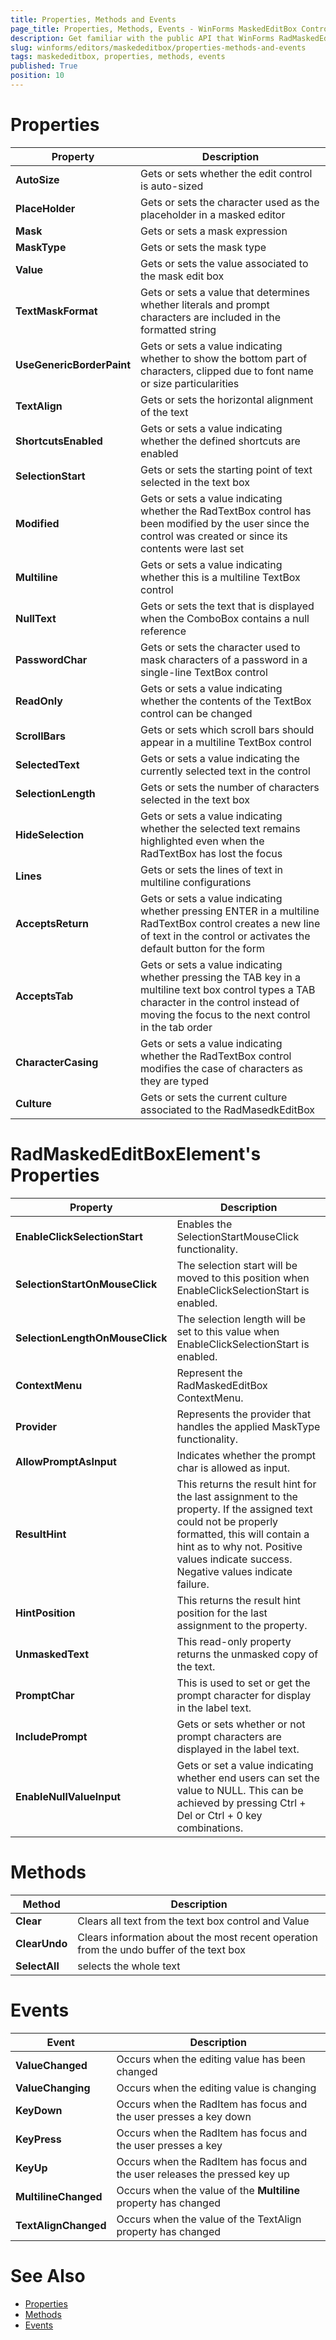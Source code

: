```yaml
---
title: Properties, Methods and Events
page_title: Properties, Methods, Events - WinForms MaskedEditBox Control
description: Get familiar with the public API that WinForms RadMaskedEditBox offers.
slug: winforms/editors/maskededitbox/properties-methods-and-events
tags: maskededitbox, properties, methods, events
published: True
position: 10
---
```


# Properties

|Property|Description|
|------|------|
|__AutoSize__|Gets or sets whether the edit control is auto-sized|
|__PlaceHolder__|Gets or sets the character used as the placeholder in a masked editor|
|__Mask__|Gets or sets a mask expression|
|__MaskType__|Gets or sets the mask type|
|__Value__|Gets or sets the value associated to the mask edit box|
|__TextMaskFormat__|Gets or sets a value that determines whether literals and prompt characters are included in the formatted string|
|__UseGenericBorderPaint__|Gets or sets a value indicating whether to show the bottom part of characters, clipped due to font name or size particularities|
|__TextAlign__|Gets or sets the horizontal alignment of the text|
|__ShortcutsEnabled__|Gets or sets a value indicating whether the defined shortcuts are enabled|
|__SelectionStart__|Gets or sets the starting point of text selected in the text box|
|__Modified__|Gets or sets a value indicating whether the RadTextBox control has been modified by the user since the control was created or since its contents were last set|
|__Multiline__|Gets or sets a value indicating whether this is a multiline TextBox control|
|__NullText__|Gets or sets the text that is displayed when the ComboBox contains a null reference|
|__PasswordChar__|Gets or sets the character used to mask characters of a password in a single-line TextBox control|
|__ReadOnly__|Gets or sets a value indicating whether the contents of the TextBox control can be changed|
|__ScrollBars__|Gets or sets which scroll bars should appear in a multiline TextBox control|
|__SelectedText__|Gets or sets a value indicating the currently selected text in the control|
|__SelectionLength__|Gets or sets the number of characters selected in the text box|
|__HideSelection__|Gets or sets a value indicating whether the selected text remains highlighted even when the RadTextBox has lost the focus|
|__Lines__|Gets or sets the lines of text in multiline configurations|
|__AcceptsReturn__|Gets or sets a value indicating whether pressing ENTER in a multiline RadTextBox control creates a new line of text in the control or activates the default button for the form|
|__AcceptsTab__|Gets or sets a value indicating whether pressing the TAB key in a multiline text box control types a TAB character in the control instead of moving the focus to the next control in the tab order|
|__CharacterCasing__|Gets or sets a value indicating whether the RadTextBox control modifies the case of characters as they are typed|
|__Culture__|Gets or sets the current culture associated to the RadMasedkEditBox|

# RadMaskedEditBoxElement's Properties

|Property|Description|
|------|------|
|**EnableClickSelectionStart**|Enables the SelectionStartMouseClick functionality.|
|**SelectionStartOnMouseClick**|The selection start will be moved to this position when EnableClickSelectionStart is enabled.|
|**SelectionLengthOnMouseClick**|The selection length will be set to this value when EnableClickSelectionStart is enabled.|
|**ContextMenu**|Represent the RadMaskedEditBox ContextMenu.|
|**Provider**|Represents the provider that handles the applied MaskType functionality.|
|**AllowPromptAsInput**|Indicates whether the prompt char is allowed as input.|
|**ResultHint**|This returns the result hint for the last assignment to the property. If the assigned text could not be properly formatted, this will contain a hint as to why not. Positive values indicate success.  Negative values indicate failure.|
|**HintPosition**|This returns the result hint position for the last assignment to the property.|
|**UnmaskedText**|This read-only property returns the unmasked copy of the text.|
|**PromptChar**|This is used to set or get the prompt character for display in the label text.|
|**IncludePrompt**|Gets or sets whether or not prompt characters are displayed in the label text.|
|**EnableNullValueInput**|Gets or set a value indicating whether end users can set the value to NULL. This can be achieved by pressing Ctrl + Del or Ctrl + 0 key combinations.|

# Methods

|Method|Description|
|------|------|
|__Clear__|Clears all text from the text box control and Value|
|__ClearUndo__|Clears information about the most recent operation from the undo buffer of the text box|
|__SelectAll__|selects the whole text|

# Events

|Event|Description|
|------|------|
|__ValueChanged__|Occurs when the editing value has been changed|
|__ValueChanging__|Occurs when the editing value is changing|
|__KeyDown__|Occurs when the RadItem has focus and the user presses a key down|
|__KeyPress__|Occurs when the RadItem has focus and the user presses a key|
|__KeyUp__|Occurs when the RadItem has focus and the user releases the pressed key up|
|__MultilineChanged__|Occurs when the value of the __Multiline__ property has changed|
|__TextAlignChanged__|Occurs when the value of the TextAlign property has changed|

# See Also

* [Properties](https://docs.telerik.com/devtools/winforms/api/telerik.wincontrols.ui.radmaskededitbox.html#properties)
* [Methods](https://docs.telerik.com/devtools/winforms/api/telerik.wincontrols.ui.radmaskededitbox.html#methods)
* [Events](https://docs.telerik.com/devtools/winforms/api/telerik.wincontrols.ui.radmaskededitbox.html#events)


